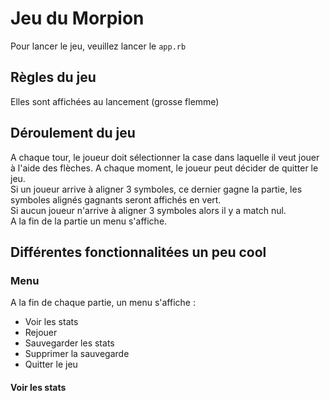 # Jeu du Morpion
Pour lancer le jeu, veuillez lancer le `app.rb`
## Règles du jeu
Elles sont affichées au lancement (grosse flemme)

## Déroulement du jeu
A chaque tour, le joueur doit sélectionner la case dans laquelle il veut jouer à l'aide des flèches. A chaque moment, le joueur peut décider de quitter le jeu.  
Si un joueur arrive à aligner 3 symboles, ce dernier gagne la partie, les symboles alignés gagnants seront affichés en vert.  
Si aucun joueur n'arrive à aligner 3 symboles alors il y a match nul.  
A la fin de la partie un menu s'affiche.

## Différentes fonctionnalitées un peu cool

### Menu
A la fin de chaque partie, un menu s'affiche :
* Voir les stats
* Rejouer
* Sauvegarder les stats
* Supprimer la sauvegarde
* Quitter le jeu

#### Voir les stats 
